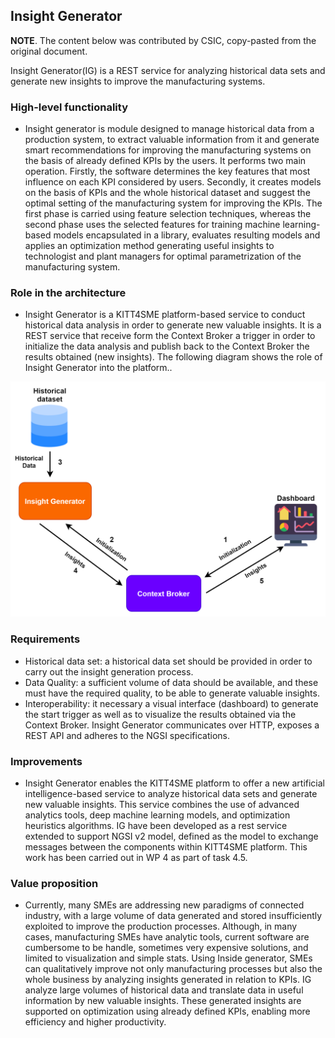 Insight Generator
--------------------

**NOTE**. The content below was contributed by CSIC, copy-pasted from
the original document.


Insight Generator(IG) is a REST service for analyzing historical 
data sets and generate new insights to improve the manufacturing 
systems.


### High-level functionality 

* Insight generator is module designed to manage historical data 
from a production system, to extract valuable information from it 
and generate smart recommendations for improving the manufacturing 
systems on the basis of already defined KPIs by the users. It 
performs two main operation. Firstly, the software determines the 
key features that most influence on each KPI considered by users. 
Secondly, it creates models on the basis of KPIs and the whole 
historical dataset and suggest the optimal setting of the 
manufacturing system for improving the KPIs. The first phase is 
carried using feature selection techniques, whereas the second 
phase uses the selected features for training machine learning-based 
models encapsulated in a library, evaluates resulting models and 
applies an optimization method generating useful insights to 
technologist and plant managers for optimal parametrization of 
the manufacturing system.


### Role in the architecture

* Insight Generator is a KITT4SME platform-based service to conduct 
historical data analysis in order to generate new valuable insights. 
It is a REST service that receive form the Context Broker a trigger 
in order to initialize the data analysis and publish back to the 
Context Broker the results obtained (new insights). The following 
diagram shows the role of Insight Generator into the platform..

![Insight Generator context diagram][ig.dia]


### Requirements

* Historical data set: a historical data set should be provided in 
order to carry out the insight generation process.
* Data Quality: a sufficient volume of data should be available, 
and these must have the required quality, to be able to generate 
valuable insights.
* Interoperability: it necessary a visual interface (dashboard) to 
generate the start trigger as well as to visualize the results 
obtained via the Context Broker. Insight Generator communicates 
over HTTP, exposes a REST API and adheres to the NGSI specifications.

### Improvements

* Insight Generator enables the KITT4SME platform to offer a new 
artificial intelligence-based service to analyze historical data 
sets and generate new valuable insights. This service combines 
the use of advanced analytics tools, deep machine learning models, 
and optimization heuristics algorithms. IG have been developed as 
a rest service extended to support NGSI v2 model, defined as the 
model to exchange messages between the components within KITT4SME 
platform. This work has been carried out in WP 4 as part of task 4.5.


### Value proposition

* Currently, many SMEs are addressing new paradigms of connected 
industry, with a large volume of data generated and stored insufficiently 
exploited to improve the production processes. Although, in many cases,
 manufacturing SMEs have analytic tools, current software are cumbersome
to be handle, sometimes very expensive solutions, and limited to 
visualization and simple stats. Using Inside generator, SMEs can 
qualitatively improve not only manufacturing processes but also 
the whole business by analyzing insights generated in relation to KPIs.
IG analyze large volumes of historical data and translate data in 
useful information by new valuable insights. These generated insights
are supported on optimization using already defined KPIs, enabling 
more efficiency and higher productivity.


[roughnator]: https://github.com/c0c0n3/kitt4sme.roughnator
[ig.dia]: ./ig_diagram.svg

